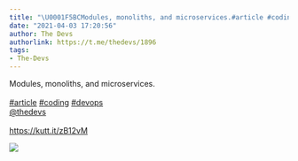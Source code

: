 ```yaml
---
title: "\U0001F5BCModules, monoliths, and microservices.#article #coding #devops@thedevshttps://kutt.it/zB12vM"
date: "2021-04-03 17:20:56"
author: The Devs
authorlink: https://t.me/thedevs/1896
tags:
- The-Devs
---
```

<p>Modules, monoliths, and microservices.<br><br><a href="https://t.me/thedevs/1896?q=%23article">#article</a> <a href="https://t.me/thedevs/1896?q=%23coding">#coding</a> <a href="https://t.me/thedevs/1896?q=%23devops">#devops</a><br><a href="https://t.me/thedevs" target="_blank">@thedevs</a><br><br><a href="https://kutt.it/zB12vM" target="_blank" rel="noopener">https://kutt.it/zB12vM</a></p><img src="https://cdn4.telesco.pe/file/YcbezfVbJaeTIF3Oyx4UMnrH7du_zB63lFdU1gCEZX6bjOsp9lyaZHnxY8gruVh_iuIVJID3FlE-a1r6O6LGEtTEb-DjDwsNCB8oEq4a6LtI6BXcGpdAZkU73e0cLOv6Zqrg6Hk2taX4Dp-zQWF6_6JS19USUgcmvygb2Gp3GhT3r6T1nPaK06w9l4L9D_oZW1JVbL1xhfo4SUnxjcf9zYRdq-hDXWYMT4DiWEnAj74u7U0iP5uUyIo76t9hU8OSpEqfxOW3R-7LjWqRJ1DjEdt4A77r1VF7GDAxAnok-mi8u6XY6MOWlbcbhHAj59DXfqfQzEnPWDbvgt8L_-eJ7A.jpg" referrerpolicy="no-referrer">